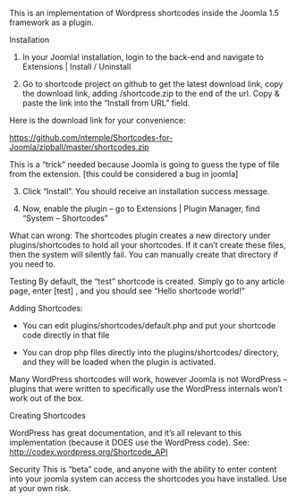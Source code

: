 This is an implementation of Wordpress shortcodes inside the Joomla 1.5 framework as a plugin.

Installation

1. In your Joomla! installation, login to the back-end and navigate to Extensions | Install / Uninstall

2. Go to shortcode project on github to get the latest download link, copy the download link, adding /shortcode.zip to the end of the url. Copy & paste the link into the “Install from URL” field.

Here is the download link for your convenience:

https://github.com/ntemple/Shortcodes-for-Joomla/zipball/master/shortcodes.zip

This is a “trick” needed because Joomla is going to guess the type of file from the extension. [this could be considered a bug in joomla]

3. Click “Install”. You should receive an installation success message.

4. Now, enable the plugin – go to Extensions | Plugin Manager, find “System – Shortcodes”

What can wrong: The shortcodes plugin creates a  new directory under plugins/shortcodes to hold all your shortcodes. If it can’t create these files, then the system will silently fail. You can manually create that directory if you need to.

Testing
By default, the “test” shortcode is created. Simply go to any article page, enter [test] , and you should see “Hello shortcode world!”

Adding Shortcodes:

* You can edit plugins/shortcodes/default.php and put your shortcode code directly in that file

* You can drop php files directly into the plugins/shortcodes/ directory, and they will be loaded when the plugin is activated.

Many WordPress shortcodes will work, however Joomla is not WordPress – plugins that were written to specifically use the WordPress internals won’t work out of the box.

Creating Shortcodes

WordPress has great documentation, and it’s all relevant to this implementation (because it DOES use the WordPress code). See:
http://codex.wordpress.org/Shortcode_API

Security
This is “beta” code, and anyone with the ability to enter content into your joomla system can access the shortcodes you have installed. Use at your own risk.
